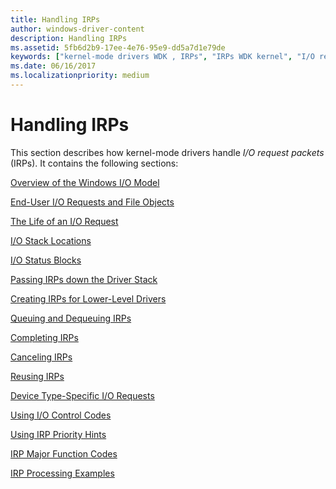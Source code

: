```yaml
---
title: Handling IRPs
author: windows-driver-content
description: Handling IRPs
ms.assetid: 5fb6d2b9-17ee-4e76-95e9-dd5a7d1e79de
keywords: ["kernel-mode drivers WDK , IRPs", "IRPs WDK kernel", "I/O request packets WDK kernel See IRPs WDK kernel", "IRP WDK See IRPs WDK"]
ms.date: 06/16/2017
ms.localizationpriority: medium
---
```


# Handling IRPs





This section describes how kernel-mode drivers handle *I/O request packets* (IRPs). It contains the following sections:

[Overview of the Windows I/O Model](overview-of-the-windows-i-o-model.md)

[End-User I/O Requests and File Objects](end-user-i-o-requests-and-file-objects.md)

[The Life of an I/O Request](the-life-of-an-i-o-request.md)

[I/O Stack Locations](i-o-stack-locations.md)

[I/O Status Blocks](i-o-status-blocks.md)

[Passing IRPs down the Driver Stack](passing-irps-down-the-driver-stack.md)

[Creating IRPs for Lower-Level Drivers](creating-irps-for-lower-level-drivers.md)

[Queuing and Dequeuing IRPs](queuing-and-dequeuing-irps.md)

[Completing IRPs](completing-irps.md)

[Canceling IRPs](canceling-irps.md)

[Reusing IRPs](reusing-irps.md)

[Device Type-Specific I/O Requests](device-type-specific-i-o-requests.md)

[Using I/O Control Codes](using-i-o-control-codes.md)

[Using IRP Priority Hints](using-irp-priority-hints.md)

[IRP Major Function Codes](irp-major-function-codes.md)

[IRP Processing Examples](irp-processing-examples.md)

 

 




